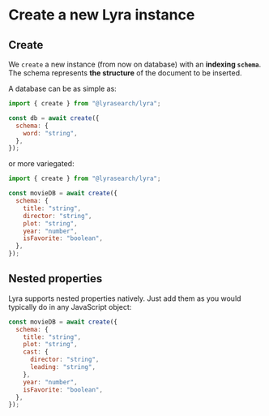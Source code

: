 # Create a new Lyra instance

## Create

We `create` a new instance (from now on database) with an **indexing `schema`**.<br/>
The schema represents **the structure** of the document to be inserted.

A database can be as simple as:

```javascript
import { create } from "@lyrasearch/lyra";

const db = await create({
  schema: {
    word: "string",
  },
});
```

or more variegated:

```javascript
import { create } from "@lyrasearch/lyra";

const movieDB = await create({
  schema: {
    title: "string",
    director: "string",
    plot: "string",
    year: "number",
    isFavorite: "boolean",
  },
});
```

## Nested properties

Lyra supports nested properties natively. Just add them as you would typically do in any JavaScript object:

```javascript
const movieDB = await create({
  schema: {
    title: "string",
    plot: "string",
    cast: {
      director: "string",
      leading: "string",
    },
    year: "number",
    isFavorite: "boolean",
  },
});
```
